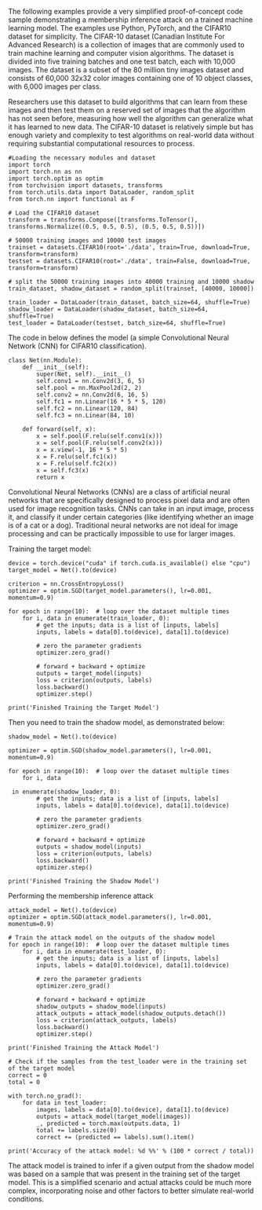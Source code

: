 The following examples provide a very simplified proof-of-concept code sample demonstrating a membership inference attack on a trained machine learning model. The examples use Python, PyTorch, and the CIFAR10 dataset for simplicity. 
The CIFAR-10 dataset (Canadian Institute For Advanced Research) is a collection of images that are commonly used to train machine learning and computer vision algorithms. The dataset is divided into five training batches and one test batch, each with 10,000 images. The dataset is a subset of the 80 million tiny images dataset and consists of 60,000 32x32 color images containing one of 10 object classes, with 6,000 images per class. 

Researchers use this dataset to build algorithms that can learn from these images and then test them on a reserved set of images that the algorithm has not seen before, measuring how well the algorithm can generalize what it has learned to new data. The CIFAR-10 dataset is relatively simple but has enough variety and complexity to test algorithms on real-world data without requiring substantial computational resources to process.
```
#Loading the necessary modules and dataset
import torch
import torch.nn as nn
import torch.optim as optim
from torchvision import datasets, transforms
from torch.utils.data import DataLoader, random_split
from torch.nn import functional as F

# Load the CIFAR10 dataset
transform = transforms.Compose([transforms.ToTensor(), transforms.Normalize((0.5, 0.5, 0.5), (0.5, 0.5, 0.5))])

# 50000 training images and 10000 test images
trainset = datasets.CIFAR10(root='./data', train=True, download=True, transform=transform)
testset = datasets.CIFAR10(root='./data', train=False, download=True, transform=transform)

# split the 50000 training images into 40000 training and 10000 shadow
train_dataset, shadow_dataset = random_split(trainset, [40000, 10000])

train_loader = DataLoader(train_dataset, batch_size=64, shuffle=True)
shadow_loader = DataLoader(shadow_dataset, batch_size=64, shuffle=True)
test_loader = DataLoader(testset, batch_size=64, shuffle=True)
```

The code in below defines the model (a simple Convolutional Neural Network (CNN) for CIFAR10 classification).
```
class Net(nn.Module):
    def __init__(self):
        super(Net, self).__init__()
        self.conv1 = nn.Conv2d(3, 6, 5)
        self.pool = nn.MaxPool2d(2, 2)
        self.conv2 = nn.Conv2d(6, 16, 5)
        self.fc1 = nn.Linear(16 * 5 * 5, 120)
        self.fc2 = nn.Linear(120, 84)
        self.fc3 = nn.Linear(84, 10)

    def forward(self, x):
        x = self.pool(F.relu(self.conv1(x)))
        x = self.pool(F.relu(self.conv2(x)))
        x = x.view(-1, 16 * 5 * 5)
        x = F.relu(self.fc1(x))
        x = F.relu(self.fc2(x))
        x = self.fc3(x)
        return x
```

Convolutional Neural Networks (CNNs) are a class of artificial neural networks that are specifically designed to process pixel data and are often used for image recognition tasks.  CNNs can take in an input image, process it, and classify it under certain categories (like identifying whether an image is of a cat or a dog). Traditional neural networks are not ideal for image processing and can be practically impossible to use for larger images. 

Training the target model:
```
device = torch.device("cuda" if torch.cuda.is_available() else "cpu")
target_model = Net().to(device)

criterion = nn.CrossEntropyLoss()
optimizer = optim.SGD(target_model.parameters(), lr=0.001, momentum=0.9)

for epoch in range(10):  # loop over the dataset multiple times
    for i, data in enumerate(train_loader, 0):
        # get the inputs; data is a list of [inputs, labels]
        inputs, labels = data[0].to(device), data[1].to(device)

        # zero the parameter gradients
        optimizer.zero_grad()

        # forward + backward + optimize
        outputs = target_model(inputs)
        loss = criterion(outputs, labels)
        loss.backward()
        optimizer.step()

print('Finished Training the Target Model')
```

Then you need to train the shadow model, as demonstrated below:

```
shadow_model = Net().to(device)

optimizer = optim.SGD(shadow_model.parameters(), lr=0.001, momentum=0.9)

for epoch in range(10):  # loop over the dataset multiple times
    for i, data

 in enumerate(shadow_loader, 0):
        # get the inputs; data is a list of [inputs, labels]
        inputs, labels = data[0].to(device), data[1].to(device)

        # zero the parameter gradients
        optimizer.zero_grad()

        # forward + backward + optimize
        outputs = shadow_model(inputs)
        loss = criterion(outputs, labels)
        loss.backward()
        optimizer.step()

print('Finished Training the Shadow Model')
```

Performing the membership inference attack

```
attack_model = Net().to(device)
optimizer = optim.SGD(attack_model.parameters(), lr=0.001, momentum=0.9)

# Train the attack model on the outputs of the shadow model
for epoch in range(10):  # loop over the dataset multiple times
    for i, data in enumerate(test_loader, 0):
        # get the inputs; data is a list of [inputs, labels]
        inputs, labels = data[0].to(device), data[1].to(device)

        # zero the parameter gradients
        optimizer.zero_grad()

        # forward + backward + optimize
        shadow_outputs = shadow_model(inputs)
        attack_outputs = attack_model(shadow_outputs.detach())
        loss = criterion(attack_outputs, labels)
        loss.backward()
        optimizer.step()

print('Finished Training the Attack Model')

# Check if the samples from the test_loader were in the training set of the target model
correct = 0
total = 0

with torch.no_grad():
    for data in test_loader:
        images, labels = data[0].to(device), data[1].to(device)
        outputs = attack_model(target_model(images))
        _, predicted = torch.max(outputs.data, 1)
        total += labels.size(0)
        correct += (predicted == labels).sum().item()

print('Accuracy of the attack model: %d %%' % (100 * correct / total))
```
The attack model is trained to infer if a given output from the shadow model was based on a sample that was present in the training set of the target model. This is a simplified scenario and actual attacks could be much more complex, incorporating noise and other factors to better simulate real-world conditions.
